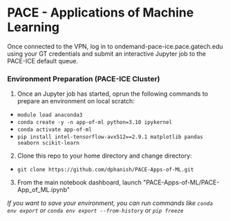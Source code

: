# PACE - Applications of Machine Learning

Once connected to the VPN, log in to ondemand-pace-ice.pace.gatech.edu using your GT credentials and submit an interactive Jupyter job to the PACE-ICE default queue.

### Environment Preparation (PACE-ICE Cluster)
1. Once an Jupyter job has started, oprun the following commands to prepare an environment on local scratch:
  - `module load anaconda3`
  - `conda create -y -n app-of-ml python=3.10 ipykernel`
  - `conda activate app-of-ml`
  - `pip install intel-tensorflow-avx512==2.9.1 matplotlib pandas seaborn scikit-learn`
2. Clone this repo to your home directory and change directory:
  - `git clone https://github.com/dphanish/PACE-Apps-of-ML.git`
3. From the main notebook dashboard, launch "PACE-Apps-of-ML/PACE-App_of_ML.ipynb"


*If you want to save your environment, you can run commands like `conda env export` or `conda env export --from-history` or `pip freeze`*
